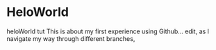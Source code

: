 # HeloWorld
heloWorld tut
This is about my first experience using Github... edit, as I navigate my way through different branches, 
